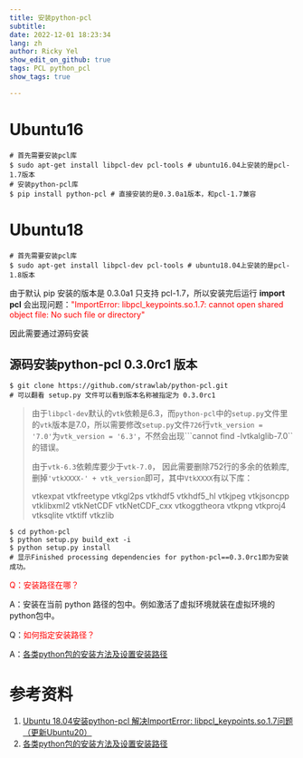 ```yaml
---
title: 安装python-pcl
subtitle: 
date: 2022-12-01 18:23:34
lang: zh
author: Ricky Yel
show_edit_on_github: true
tags: PCL python_pcl
show_tags: true

---
```


# Ubuntu16

```shell
# 首先需要安装pcl库
$ sudo apt-get install libpcl-dev pcl-tools # ubuntu16.04上安装的是pcl-1.7版本
# 安装python-pcl库
$ pip install python-pcl # 直接安装的是0.3.0a1版本，和pcl-1.7兼容
```

# Ubuntu18

```shell
# 首先需要安装pcl库
$ sudo apt-get install libpcl-dev pcl-tools # ubuntu18.04上安装的是pcl-1.8版本
```

由于默认 pip 安装的版本是 0.3.0a1 只支持 pcl-1.7，所以安装完后运行 **import pcl** 会出现问题：<font color = red>"ImportError: libpcl_keypoints.so.1.7: cannot open shared object file: No such file or directory"</font>

因此需要通过源码安装

## 源码安装python-pcl 0.3.0rc1 版本

```shell
$ git clone https://github.com/strawlab/python-pcl.git
# 可以翻看 setup.py 文件可以看到版本名称被指定为 0.3.0rc1
```

> 由于`libpcl-dev`默认的`vtk`依赖是6.3，而`python-pcl`中的`setup.py`文件里的`vtk`版本是7.0，所以需要修改`setup.py`文件`726`行`vtk_version = '7.0'`为`vtk_version = '6.3'`，不然会出现```cannot find -lvtkalglib-7.0``的错误。
>
> 由于`vtk-6.3`依赖库要少于`vtk-7.0`， 因此需要删除752行的多余的依赖库, 删掉`'vtkXXXX-' + vtk_version`即可，其中`VtkXXXX`有以下库：
>
> vtkexpat
> vtkfreetype
> vtkgl2ps
> vtkhdf5
> vtkhdf5_hl
> vtkjpeg
> vtkjsoncpp
> vtklibxml2
> vtkNetCDF
> vtkNetCDF_cxx
> vtkoggtheora
> vtkpng
> vtkproj4
> vtksqlite
> vtktiff
> vtkzlib

```shell
$ cd python-pcl
$ python setup.py build_ext -i
$ python setup.py install
# 显示Finished processing dependencies for python-pcl==0.3.0rc1即为安装成功。
```

<font color =red>Q：安装路径在哪？</font>

A：安装在当前 python 路径的包中。例如激活了虚拟环境就装在虚拟环境的python包中。

Q：<font color =red>如何指定安装路径？</font>

A：[各类python包的安装方法及设置安装路径](https://blog.csdn.net/sowhatgavin/article/details/81912541)

# 参考资料

1. [Ubuntu 18.04安装python-pcl 解决ImportError: libpcl_keypoints.so.1.7问题（更新Ubuntu20）](https://blog.csdn.net/zsssrs/article/details/108492750)
2. [各类python包的安装方法及设置安装路径](https://blog.csdn.net/sowhatgavin/article/details/81912541)

